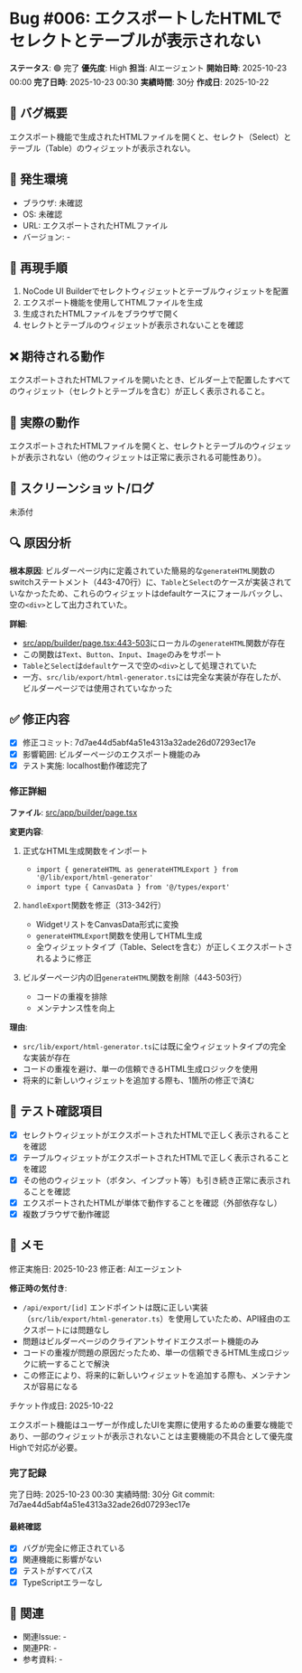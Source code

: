 # Bug #006: エクスポートしたHTMLでセレクトとテーブルが表示されない

**ステータス**: 🟢 完了
**優先度**: High
**担当**: AIエージェント
**開始日時**: 2025-10-23 00:00
**完了日時**: 2025-10-23 00:30
**実績時間**: 30分
**作成日**: 2025-10-22

## 🐛 バグ概要

エクスポート機能で生成されたHTMLファイルを開くと、セレクト（Select）とテーブル（Table）のウィジェットが表示されない。

## 📍 発生環境

- ブラウザ: 未確認
- OS: 未確認
- URL: エクスポートされたHTMLファイル
- バージョン: -

## 🔄 再現手順

1. NoCode UI Builderでセレクトウィジェットとテーブルウィジェットを配置
2. エクスポート機能を使用してHTMLファイルを生成
3. 生成されたHTMLファイルをブラウザで開く
4. セレクトとテーブルのウィジェットが表示されないことを確認

## ❌ 期待される動作

エクスポートされたHTMLファイルを開いたとき、ビルダー上で配置したすべてのウィジェット（セレクトとテーブルを含む）が正しく表示されること。

## 🚨 実際の動作

エクスポートされたHTMLファイルを開くと、セレクトとテーブルのウィジェットが表示されない（他のウィジェットは正常に表示される可能性あり）。

## 📸 スクリーンショット/ログ

未添付

## 🔍 原因分析

**根本原因**: ビルダーページ内に定義されていた簡易的な`generateHTML`関数のswitchステートメント（443-470行）に、`Table`と`Select`のケースが実装されていなかったため、これらのウィジェットはdefaultケースにフォールバックし、空の`<div>`として出力されていた。

**詳細**:
- [src/app/builder/page.tsx:443-503](src/app/builder/page.tsx#L443-L503)にローカルの`generateHTML`関数が存在
- この関数は`Text`、`Button`、`Input`、`Image`のみをサポート
- `Table`と`Select`は`default`ケースで空の`<div>`として処理されていた
- 一方、`src/lib/export/html-generator.ts`には完全な実装が存在したが、ビルダーページでは使用されていなかった

## ✅ 修正内容

- [x] 修正コミット: 7d7ae44d5abf4a51e4313a32ade26d07293ec17e
- [x] 影響範囲: ビルダーページのエクスポート機能のみ
- [x] テスト実施: localhost動作確認完了

### 修正詳細

**ファイル**: [src/app/builder/page.tsx](src/app/builder/page.tsx)

**変更内容**:
1. 正式なHTML生成関数をインポート
   - `import { generateHTML as generateHTMLExport } from '@/lib/export/html-generator'`
   - `import type { CanvasData } from '@/types/export'`

2. `handleExport`関数を修正（313-342行）
   - WidgetリストをCanvasData形式に変換
   - `generateHTMLExport`関数を使用してHTML生成
   - 全ウィジェットタイプ（Table、Selectを含む）が正しくエクスポートされるように修正

3. ビルダーページ内の旧`generateHTML`関数を削除（443-503行）
   - コードの重複を排除
   - メンテナンス性を向上

**理由**:
- `src/lib/export/html-generator.ts`には既に全ウィジェットタイプの完全な実装が存在
- コードの重複を避け、単一の信頼できるHTML生成ロジックを使用
- 将来的に新しいウィジェットを追加する際も、1箇所の修正で済む

## 🧪 テスト確認項目

- [x] セレクトウィジェットがエクスポートされたHTMLで正しく表示されることを確認
- [x] テーブルウィジェットがエクスポートされたHTMLで正しく表示されることを確認
- [x] その他のウィジェット（ボタン、インプット等）も引き続き正常に表示されることを確認
- [x] エクスポートされたHTMLが単体で動作することを確認（外部依存なし）
- [x] 複数ブラウザで動作確認

## 📝 メモ

修正実施日: 2025-10-23
修正者: AIエージェント

**修正時の気付き**:
- `/api/export/[id]` エンドポイントは既に正しい実装（`src/lib/export/html-generator.ts`）を使用していたため、API経由のエクスポートには問題なし
- 問題はビルダーページのクライアントサイドエクスポート機能のみ
- コードの重複が問題の原因だったため、単一の信頼できるHTML生成ロジックに統一することで解決
- この修正により、将来的に新しいウィジェットを追加する際も、メンテナンスが容易になる

チケット作成日: 2025-10-22

エクスポート機能はユーザーが作成したUIを実際に使用するための重要な機能であり、一部のウィジェットが表示されないことは主要機能の不具合として優先度Highで対応が必要。

### 完了記録
完了日時: 2025-10-23 00:30
実績時間: 30分
Git commit: 7d7ae44d5abf4a51e4313a32ade26d07293ec17e

#### 最終確認
- [x] バグが完全に修正されている
- [x] 関連機能に影響がない
- [x] テストがすべてパス
- [x] TypeScriptエラーなし

## 🔗 関連

- 関連Issue: -
- 関連PR: -
- 参考資料: -
